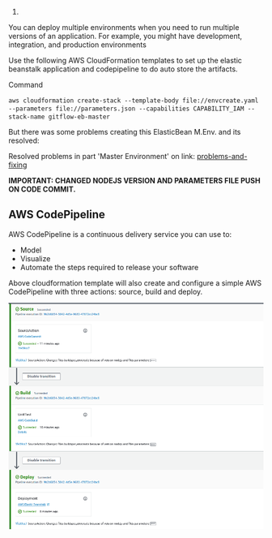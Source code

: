 
1. 
You can deploy multiple environments when you need to run multiple versions of an application. For example, you might have development, integration, and production environments

Use the following AWS CloudFormation templates to set up the elastic beanstalk application and codepipeline to do auto store the artifacts.

Command

    aws cloudformation create-stack --template-body file://envcreate.yaml --parameters file://parameters.json --capabilities CAPABILITY_IAM --stack-name gitflow-eb-master


But there was some problems creating this ElasticBean M.Env. and its resolved: 

Resolved problems in part 'Master Environment' on link: [problems-and-fixing](problems-and-reslove.md)

**IMPORTANT: CHANGED NODEJS VERSION AND PARAMETERS FILE PUSH ON CODE COMMIT.**

## AWS CodePipeline

AWS CodePipeline is a continuous delivery service you can use to: 

- Model
- Visualize
- Automate the steps required to release your software

Above cloudformation template will also create and configure a simple AWS CodePipeline with three actions: source, build and deploy. 

![pipeline](img/error4-fixed-pushon-codecommit-changes.png)